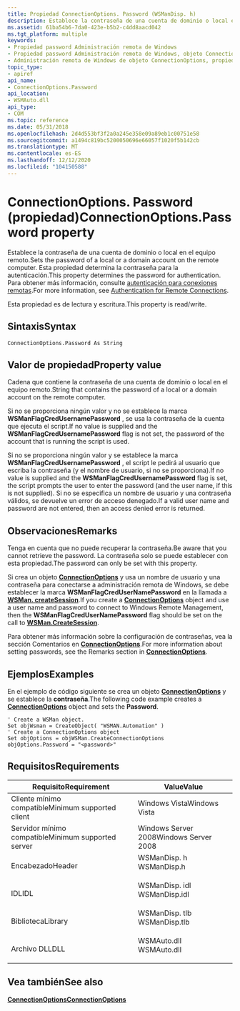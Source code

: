 ```yaml
---
title: Propiedad ConnectionOptions. Password (WSManDisp. h)
description: Establece la contraseña de una cuenta de dominio o local en el equipo remoto. Esta propiedad determina la contraseña para la autenticación.
ms.assetid: 61ba54b6-7da0-423e-b5b2-c4dd8aacd042
ms.tgt_platform: multiple
keywords:
- Propiedad password Administración remota de Windows
- Propiedad password Administración remota de Windows, objeto ConnectionOptions
- Administración remota de Windows de objeto ConnectionOptions, propiedad Password
topic_type:
- apiref
api_name:
- ConnectionOptions.Password
api_location:
- WSMAuto.dll
api_type:
- COM
ms.topic: reference
ms.date: 05/31/2018
ms.openlocfilehash: 2d4d553bf3f2a0a245e358e09a89eb1c00751e58
ms.sourcegitcommit: a1494c819bc5200050696e66057f1020f5b142cb
ms.translationtype: MT
ms.contentlocale: es-ES
ms.lasthandoff: 12/12/2020
ms.locfileid: "104150588"
---
```

# <a name="connectionoptionspassword-property"></a><span data-ttu-id="689de-107">ConnectionOptions. Password (propiedad)</span><span class="sxs-lookup"><span data-stu-id="689de-107">ConnectionOptions.Password property</span></span>

<span data-ttu-id="689de-108">Establece la contraseña de una cuenta de dominio o local en el equipo remoto.</span><span class="sxs-lookup"><span data-stu-id="689de-108">Sets the password of a local or a domain account on the remote computer.</span></span> <span data-ttu-id="689de-109">Esta propiedad determina la contraseña para la autenticación.</span><span class="sxs-lookup"><span data-stu-id="689de-109">This property determines the password for authentication.</span></span> <span data-ttu-id="689de-110">Para obtener más información, consulte [autenticación para conexiones remotas](authentication-for-remote-connections.md).</span><span class="sxs-lookup"><span data-stu-id="689de-110">For more information, see [Authentication for Remote Connections](authentication-for-remote-connections.md).</span></span>

<span data-ttu-id="689de-111">Esta propiedad es de lectura y escritura.</span><span class="sxs-lookup"><span data-stu-id="689de-111">This property is read/write.</span></span>

## <a name="syntax"></a><span data-ttu-id="689de-112">Sintaxis</span><span class="sxs-lookup"><span data-stu-id="689de-112">Syntax</span></span>


```VB
ConnectionOptions.Password As String
```



## <a name="property-value"></a><span data-ttu-id="689de-113">Valor de propiedad</span><span class="sxs-lookup"><span data-stu-id="689de-113">Property value</span></span>

<span data-ttu-id="689de-114">Cadena que contiene la contraseña de una cuenta de dominio o local en el equipo remoto.</span><span class="sxs-lookup"><span data-stu-id="689de-114">String that contains the password of a local or a domain account on the remote computer.</span></span>

<span data-ttu-id="689de-115">Si no se proporciona ningún valor y no se establece la marca **WSManFlagCredUsernamePassword** , se usa la contraseña de la cuenta que ejecuta el script.</span><span class="sxs-lookup"><span data-stu-id="689de-115">If no value is supplied and the **WSManFlagCredUsernamePassword** flag is not set, the password of the account that is running the script is used.</span></span>

<span data-ttu-id="689de-116">Si no se proporciona ningún valor y se establece la marca **WSManFlagCredUsernamePassword** , el script le pedirá al usuario que escriba la contraseña (y el nombre de usuario, si no se proporciona).</span><span class="sxs-lookup"><span data-stu-id="689de-116">If no value is supplied and the **WSManFlagCredUsernamePassword** flag is set, the script prompts the user to enter the password (and the user name, if this is not supplied).</span></span> <span data-ttu-id="689de-117">Si no se especifica un nombre de usuario y una contraseña válidos, se devuelve un error de acceso denegado.</span><span class="sxs-lookup"><span data-stu-id="689de-117">If a valid user name and password are not entered, then an access denied error is returned.</span></span>

## <a name="remarks"></a><span data-ttu-id="689de-118">Observaciones</span><span class="sxs-lookup"><span data-stu-id="689de-118">Remarks</span></span>

<span data-ttu-id="689de-119">Tenga en cuenta que no puede recuperar la contraseña.</span><span class="sxs-lookup"><span data-stu-id="689de-119">Be aware that you cannot retrieve the password.</span></span> <span data-ttu-id="689de-120">La contraseña solo se puede establecer con esta propiedad.</span><span class="sxs-lookup"><span data-stu-id="689de-120">The password can only be set with this property.</span></span>

<span data-ttu-id="689de-121">Si crea un objeto [**ConnectionOptions**](connectionoptions.md) y usa un nombre de usuario y una contraseña para conectarse a administración remota de Windows, se debe establecer la marca **WSManFlagCredUserNamePassword** en la llamada a [**WSMan. createSession**](wsman-createsession.md).</span><span class="sxs-lookup"><span data-stu-id="689de-121">If you create a [**ConnectionOptions**](connectionoptions.md) object and use a user name and password to connect to Windows Remote Management, then the **WSManFlagCredUserNamePassword** flag should be set on the call to [**WSMan.CreateSession**](wsman-createsession.md).</span></span>

<span data-ttu-id="689de-122">Para obtener más información sobre la configuración de contraseñas, vea la sección Comentarios en [**ConnectionOptions**](connectionoptions.md).</span><span class="sxs-lookup"><span data-stu-id="689de-122">For more information about setting passwords, see the Remarks section in [**ConnectionOptions**](connectionoptions.md).</span></span>

## <a name="examples"></a><span data-ttu-id="689de-123">Ejemplos</span><span class="sxs-lookup"><span data-stu-id="689de-123">Examples</span></span>

<span data-ttu-id="689de-124">En el ejemplo de código siguiente se crea un objeto [**ConnectionOptions**](connectionoptions.md) y se establece la **contraseña**.</span><span class="sxs-lookup"><span data-stu-id="689de-124">The following code example creates a [**ConnectionOptions**](connectionoptions.md) object and sets the **Password**.</span></span>


```VB
' Create a WSMan object. 
Set objWsman = CreateObject( "WSMAN.Automation" )
' Create a ConnectionOptions object
Set objOptions = objWSMan.CreateConnectionOptions
objOptions.Password = "<password>"
```



## <a name="requirements"></a><span data-ttu-id="689de-125">Requisitos</span><span class="sxs-lookup"><span data-stu-id="689de-125">Requirements</span></span>



| <span data-ttu-id="689de-126">Requisito</span><span class="sxs-lookup"><span data-stu-id="689de-126">Requirement</span></span> | <span data-ttu-id="689de-127">Value</span><span class="sxs-lookup"><span data-stu-id="689de-127">Value</span></span> |
|-------------------------------------|------------------------------------------------------------------------------------------|
| <span data-ttu-id="689de-128">Cliente mínimo compatible</span><span class="sxs-lookup"><span data-stu-id="689de-128">Minimum supported client</span></span><br/> | <span data-ttu-id="689de-129">Windows Vista</span><span class="sxs-lookup"><span data-stu-id="689de-129">Windows Vista</span></span><br/>                                                                 |
| <span data-ttu-id="689de-130">Servidor mínimo compatible</span><span class="sxs-lookup"><span data-stu-id="689de-130">Minimum supported server</span></span><br/> | <span data-ttu-id="689de-131">Windows Server 2008</span><span class="sxs-lookup"><span data-stu-id="689de-131">Windows Server 2008</span></span><br/>                                                           |
| <span data-ttu-id="689de-132">Encabezado</span><span class="sxs-lookup"><span data-stu-id="689de-132">Header</span></span><br/>                   | <dl> <span data-ttu-id="689de-133"><dt>WSManDisp. h</dt></span><span class="sxs-lookup"><span data-stu-id="689de-133"><dt>WSManDisp.h</dt></span></span> </dl>   |
| <span data-ttu-id="689de-134">IDL</span><span class="sxs-lookup"><span data-stu-id="689de-134">IDL</span></span><br/>                      | <dl> <span data-ttu-id="689de-135"><dt>WSManDisp. idl</dt></span><span class="sxs-lookup"><span data-stu-id="689de-135"><dt>WSManDisp.idl</dt></span></span> </dl> |
| <span data-ttu-id="689de-136">Biblioteca</span><span class="sxs-lookup"><span data-stu-id="689de-136">Library</span></span><br/>                  | <dl> <span data-ttu-id="689de-137"><dt>WSManDisp. tlb</dt></span><span class="sxs-lookup"><span data-stu-id="689de-137"><dt>WSManDisp.tlb</dt></span></span> </dl> |
| <span data-ttu-id="689de-138">Archivo DLL</span><span class="sxs-lookup"><span data-stu-id="689de-138">DLL</span></span><br/>                      | <dl> <span data-ttu-id="689de-139"><dt>WSMAuto.dll</dt></span><span class="sxs-lookup"><span data-stu-id="689de-139"><dt>WSMAuto.dll</dt></span></span> </dl>   |



## <a name="see-also"></a><span data-ttu-id="689de-140">Vea también</span><span class="sxs-lookup"><span data-stu-id="689de-140">See also</span></span>

<dl> <dt>

[<span data-ttu-id="689de-141">**ConnectionOptions**</span><span class="sxs-lookup"><span data-stu-id="689de-141">**ConnectionOptions**</span></span>](connectionoptions.md)
</dt> </dl>

 

 





